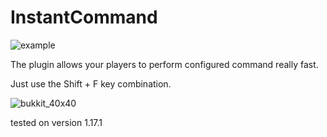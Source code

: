 ﻿# InstantCommand
 ![example](https://github.com/github/docs/actions/workflows/main.yml/badge.svg)

The plugin allows your players to perform configured command really fast.

Just use the Shift + F key combination.

![bukkit_40x40](https://user-images.githubusercontent.com/64419373/131547298-58c2edb4-0793-4459-8445-a165d825aa42.png)

tested on version 1.17.1
